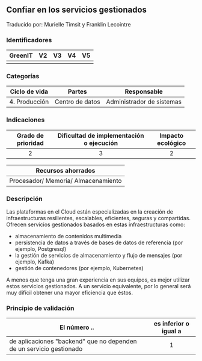 ## Confiar en los servicios gestionados

Traducido por: Murielle Timsit y Franklin Lecointre

### Identificadores

| GreenIT | V2  | V3  | V4  | V5  |
| :-----: | :-: | :-: | :-: | :-: |
|         |     |     |     |     |

### Categorías

| Ciclo de vida |     Partes      |        Responsable        |
| :-----------: | :-------------: | :-----------------------: |
| 4. Producción | Centro de datos | Administrador de sistemas |

### Indicaciones

| Grado de prioridad | Dificultad de implementación o ejecución | Impacto ecológico |
| :----------------: | :--------------------------------------: | :---------------: |
|         2          |                    3                     |         2         |

|         Recursos ahorrados          |
| :---------------------------------: |
| Procesador/ Memoria/ Almacenamiento |

### Descripción

Las plataformas en el Cloud están especializadas en la creación de infraestructuras resilientes, escalables, eficientes, seguras y compartidas.
Ofrecen servicios gestionados basados en estas infraestructuras como:

- almacenamiento de contenidos multimedia
- persistencia de datos a través de bases de datos de referencia (por ejemplo, Postgresql)
- la gestión de servicios de almacenamiento y flujo de mensajes (por ejemplo, Kafka)
- gestión de contenedores (por ejemplo, Kubernetes)

A menos que tenga una gran experiencia en sus equipos, es mejor utilizar estos servicios gestionados.
A un servicio equivalente, por lo general será muy difícil obtener una mayor eficiencia que éstos.

### Principio de validación

| El número ..                                                        | es inferior o igual a |
| ------------------------------------------------------------------- | :-------------------: |
| de aplicaciones "backend" que no dependen de un servicio gestionado |           1           |
